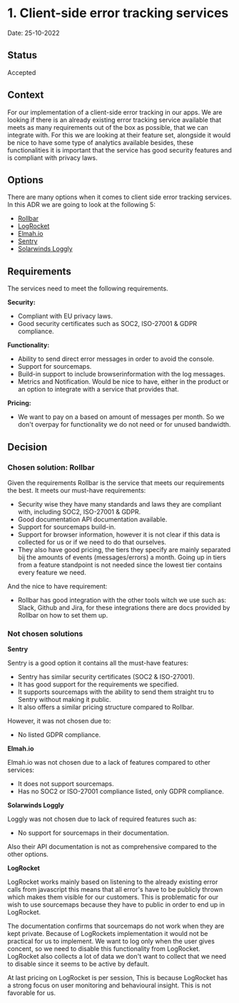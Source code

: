 # 1. Client-side error tracking services

Date: 25-10-2022

## Status

Accepted

## Context

For our implementation of a client-side error tracking in our apps. 
We are looking if there is an already existing error tracking service available that meets as many requirements out of the box as possible, that we can integrate with.
For this we are looking at their feature set, alongside it would be nice to have some type of analytics available besides, these functionalities it is important that the service has good security features and is compliant with privacy laws.

## Options

There are many options when it comes to client side error tracking services. In this ADR we are going to look at the following 5:

- [Rollbar](https://rollbar.com/)
- [LogRocket](https://logrocket.com/for/how-to-log-client-side-javascript-errors/)
- [Elmah.io](https://elmah.io/features/clientside-logging/)
- [Sentry](https://sentry.io/welcome/)
- [Solarwinds Loggly](https://www.loggly.com/blog/best-practices-for-client-side-logging-and-error-handling-in-react/)

## Requirements

The services need to meet the following requirements.

**Security:**
 
- Compliant with EU privacy laws.
- Good security certificates such as SOC2, ISO-27001 & GDPR compliance.

**Functionality:**

- Ability to send direct error messages in order to avoid the console.
- Support for sourcemaps.
- Build-in support to include browserinformation with the log messages.
- Metrics and Notification. Would be nice to have, either in the product or an option to integrate with a service that provides that.

**Pricing:**

- We want to pay on a based on amount of messages per month. So we don't overpay for functionality we do not need or for unused bandwidth.

## Decision

### Chosen solution: Rollbar

Given the requirements Rollbar is the service that meets our requirements the best. 
It meets our must-have requirements:

- Security wise they have many standards and laws they are compliant with, including SOC2, ISO-27001 & GDPR.
- Good documentation API documentation available.
- Support for sourcemaps build-in.
- Support for browser information, however it is not clear if this data is collected for us or if we need to do that ourselves.
- They also have good pricing, the tiers they specify are mainly separated bij the amounts of events (messages/errors) a month. Going up in tiers from a feature standpoint is not needed since the lowest tier contains every feature we need.

And the nice to have requirement:
- Rollbar has good integration with the other tools witch we use such as: Slack, Github and Jira, for these integrations there are docs provided by Rollbar on how to set them up.

### Not chosen solutions

**Sentry**

Sentry is a good option it contains all the must-have features:

- Sentry has similar security certificates (SOC2 & ISO-27001).
- It has good support for the requirements we specified.
- It supports sourcemaps with the ability to send them straight tru to Sentry without making it public.
- It also offers a similar pricing structure compared to Rollbar.

However, it was not chosen due to:

- No listed GDPR compliance.

**Elmah.io**

Elmah.io was not chosen due to a lack of features compared to other services:

- It does not support sourcemaps.
- Has no SOC2 or ISO-27001 compliance listed, only GDPR compliance.

**Solarwinds Loggly**

Loggly was not chosen due to lack of required features such as:

- No support for sourcemaps in their documentation. 

Also their API documentation is not as comprehensive compared to the other options.

**LogRocket**

LogRocket works mainly based on listening to the already existing error calls from javascript this means that all error's have to be publicly thrown which makes them visible for our customers.
This is problematic for our wish to use sourcemaps because they have to public in order to end up in LogRocket.

The documentation confirms that sourcemaps do not work when they are kept private. Because of LogRockets implementation it would not be practical for us to implement. We want to log only when the user gives concent, so we need to disable this functionality from LogRocket.
LogRocket also collects a lot of data we don't want to collect that we need to disable since it seems to be active by default.

At last pricing on LogRocket is per session, This is because LogRocket has a strong focus on user monitoring and behavioural insight. This is not favorable for us.

